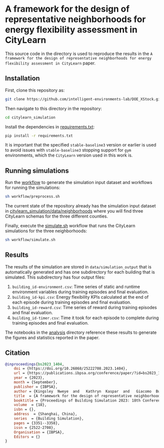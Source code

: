 # A framework for the design of representative neighborhoods for energy flexibility assessment in CityLearn
This source code in the directory is used to reproduce the results in the `A framework for the design of representative neighborhoods for energy flexibility assessment in CityLearn` paper.

## Installation
First, clone this repository as:
```bash
git clone https://github.com/intelligent-environments-lab/DOE_XStock.git
```

Then navigate to this directory in the repository:
```bash
cd citylearn_simulation
```

Install the dependencies in [requirements.txt](requirements.txt):
```bash
pip install -r requirements.txt
```

It is important that the specified `stable-baseline3` version or earlier is used to avoid issues with `stable-baseline3` stopping support for `gym` environments, which the `CityLearn` version used in this work is.

## Running simulations
Run the [workflow](workflow/preprocess.sh) to generate the simulation input dataset and workflows for running the simulations:
```bash
sh workflow/preprocess.sh
```

The current state of the repository already has the simulation input dataset in [citylearn_simulation/data/neighborhoods](citylearn_simulation/data/neighborhoods) where you will find three CityLearn schemas for the three different counties.

Finally, execute the [simulate.sh](workflow/simulate.sh) workflow that runs the CityLearn simulations for the three neighborhoods:
```bash
sh workflow/simulate.sh
```

## Results
The results of the simulation are stored in `data/simulation_output` that is automatically generated and has one subdirectory for each building that is simulated. This subdirectory has four output files:
1. `building_id-environment.csv`: Time series of static and runtime environment variables during training episodes and final evaluation.
2. `building_id-kpi.csv`: Energy flexibility KPIs calculated at the end of each episode during training episodes and final evaluation.
3. `building_id-reward.csv`: Time series of reward during training episodes and final evaluation.
4. `building_id-timer.csv`: Time it took for each episode to complete during training episodes and final evaluation.

The notebooks in the [analysis](analysis) directory reference these results to generate the figures and statistics reported in the paper.

## Citation
```bibtex
@inproceedings{bs2023_1404,
	doi = {https://doi.org/10.26868/25222708.2023.1404},
	url = {https://publications.ibpsa.org/conference/paper/?id=bs2023_1404},
	year = {2023},
	month = {September},
	publisher = {IBPSA},
	author = {Kingsley  Nweye  and   Kathryn  Kaspar  and   Giacomo  Buscemi  and   Giuseppe  Pinto  and   Han  Li  and   Tianzhen  Hong  and   Mohamed  Ouf  and   Alfonso  Capozzoli  and   Zoltan  Nagy},
	title  = {A framework for the design of representative neighborhoods for energy flexibility assessment in CityLearn},
	booktitle = {Proceedings of Building Simulation 2023: 18th Conference of IBPSA},
	volume  = {18},
	isbn = {},
	address  = {Shanghai, China},
	series  = {Building Simulation},
	pages = {3351--3358},
	issn = {2522-2708},
	Organisation = {IBPSA},
	Editors = {}
}
```